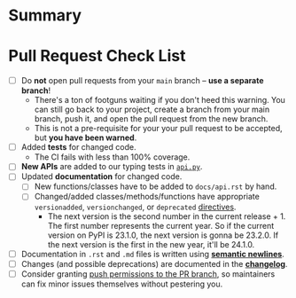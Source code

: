 # Summary

<!-- Please tell us what your pull request is about here. -->


# Pull Request Check List

<!--
This is just a friendly reminder about the most common mistakes.
Please make sure that you tick all boxes.
But please read our [contribution guide](https://github.com/hynek/structlog/blob/main/.github/CONTRIBUTING.md) at least once; it will save you unnecessary review cycles!

If an item doesn't apply to your pull request, **check it anyway** to make it apparent that there's nothing left to do.
-->

- [ ] Do **not** open pull requests from your `main` branch – **use a separate branch**!
  - There's a ton of footguns waiting if you don't heed this warning. You can still go back to your project, create a branch from your main branch, push it, and open the pull request from the new branch.
  - This is not a pre-requisite for your your pull request to be accepted, but **you have been warned**.
- [ ] Added **tests** for changed code.
    - The CI fails with less than 100% coverage.
- [ ] **New APIs** are added to our typing tests in [`api.py`](https://github.com/hynek/structlog/blob/main/tests/typing/api.py).
- [ ] Updated **documentation** for changed code.
    - [ ] New functions/classes have to be added to `docs/api.rst` by hand.
    - [ ] Changed/added classes/methods/functions have appropriate `versionadded`, `versionchanged`, or `deprecated` [directives](http://www.sphinx-doc.org/en/stable/markup/para.html#directive-versionadded).
      - The next version is the second number in the current release + 1. The first number represents the current year. So if the current version on PyPI is 23.1.0, the next version is gonna be 23.2.0. If the next version is the first in the new year, it'll be 24.1.0.
- [ ] Documentation in `.rst` and `.md` files is written using [**semantic newlines**](https://rhodesmill.org/brandon/2012/one-sentence-per-line/).
- [ ] Changes (and possible deprecations) are documented in the [**changelog**](https://github.com/hynek/structlog/blob/main/CHANGELOG.md).
- [ ] Consider granting [push permissions to the PR branch](https://docs.github.com/en/pull-requests/collaborating-with-pull-requests/working-with-forks/allowing-changes-to-a-pull-request-branch-created-from-a-fork), so maintainers can fix minor issues themselves without pestering you.

<!--
If you have *any* questions to *any* of the points above, just **submit and ask**!
This checklist is here to *help* you, not to deter you from contributing!
-->
